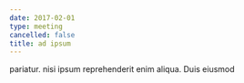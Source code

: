 ```yaml
---
date: 2017-02-01
type: meeting
cancelled: false
title: ad ipsum
---
```

pariatur. nisi ipsum reprehenderit enim aliqua. Duis eiusmod